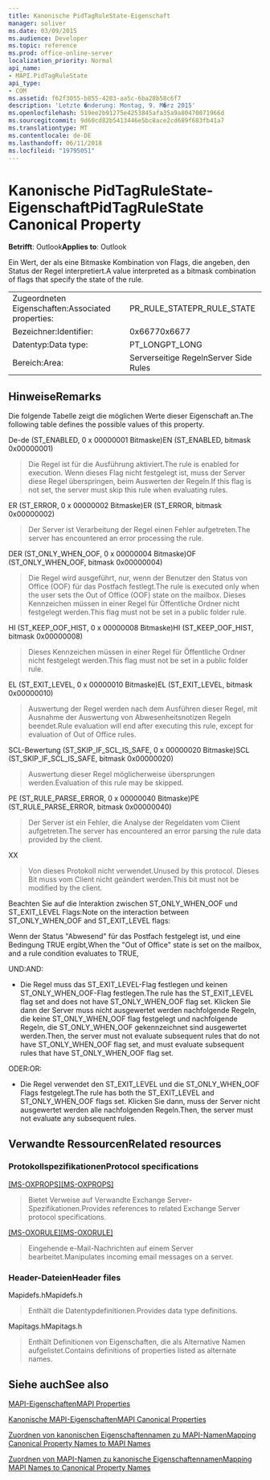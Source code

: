 ```yaml
---
title: Kanonische PidTagRuleState-Eigenschaft
manager: soliver
ms.date: 03/09/2015
ms.audience: Developer
ms.topic: reference
ms.prod: office-online-server
localization_priority: Normal
api_name:
- MAPI.PidTagRuleState
api_type:
- COM
ms.assetid: f62f3055-b855-4203-aa5c-6ba28b58c6f7
description: 'Letzte �nderung: Montag, 9. M�rz 2015'
ms.openlocfilehash: 519ee2b91275e4253845afa35a9a80470071966d
ms.sourcegitcommit: 9d60cd82b5413446e5bc8ace2cd689f683fb41a7
ms.translationtype: MT
ms.contentlocale: de-DE
ms.lasthandoff: 06/11/2018
ms.locfileid: "19795051"
---
```

# <a name="pidtagrulestate-canonical-property"></a><span data-ttu-id="adedc-103">Kanonische PidTagRuleState-Eigenschaft</span><span class="sxs-lookup"><span data-stu-id="adedc-103">PidTagRuleState Canonical Property</span></span>

  
  
<span data-ttu-id="adedc-104">**Betrifft**: Outlook</span><span class="sxs-lookup"><span data-stu-id="adedc-104">**Applies to**: Outlook</span></span> 
  
<span data-ttu-id="adedc-105">Ein Wert, der als eine Bitmaske Kombination von Flags, die angeben, den Status der Regel interpretiert.</span><span class="sxs-lookup"><span data-stu-id="adedc-105">A value interpreted as a bitmask combination of flags that specify the state of the rule.</span></span>
  
|||
|:-----|:-----|
|<span data-ttu-id="adedc-106">Zugeordneten Eigenschaften:</span><span class="sxs-lookup"><span data-stu-id="adedc-106">Associated properties:</span></span>  <br/> |<span data-ttu-id="adedc-107">PR_RULE_STATE</span><span class="sxs-lookup"><span data-stu-id="adedc-107">PR_RULE_STATE</span></span>  <br/> |
|<span data-ttu-id="adedc-108">Bezeichner:</span><span class="sxs-lookup"><span data-stu-id="adedc-108">Identifier:</span></span>  <br/> |<span data-ttu-id="adedc-109">0x6677</span><span class="sxs-lookup"><span data-stu-id="adedc-109">0x6677</span></span>  <br/> |
|<span data-ttu-id="adedc-110">Datentyp:</span><span class="sxs-lookup"><span data-stu-id="adedc-110">Data type:</span></span>  <br/> |<span data-ttu-id="adedc-111">PT_LONG</span><span class="sxs-lookup"><span data-stu-id="adedc-111">PT_LONG</span></span>  <br/> |
|<span data-ttu-id="adedc-112">Bereich:</span><span class="sxs-lookup"><span data-stu-id="adedc-112">Area:</span></span>  <br/> |<span data-ttu-id="adedc-113">Serverseitige Regeln</span><span class="sxs-lookup"><span data-stu-id="adedc-113">Server Side Rules</span></span>  <br/> |
   
## <a name="remarks"></a><span data-ttu-id="adedc-114">Hinweise</span><span class="sxs-lookup"><span data-stu-id="adedc-114">Remarks</span></span>

<span data-ttu-id="adedc-115">Die folgende Tabelle zeigt die möglichen Werte dieser Eigenschaft an.</span><span class="sxs-lookup"><span data-stu-id="adedc-115">The following table defines the possible values of this property.</span></span>
  
<span data-ttu-id="adedc-116">De-de (ST_ENABLED, 0 x 00000001 Bitmaske)</span><span class="sxs-lookup"><span data-stu-id="adedc-116">EN (ST_ENABLED, bitmask 0x00000001)</span></span>
  
> <span data-ttu-id="adedc-117">Die Regel ist für die Ausführung aktiviert.</span><span class="sxs-lookup"><span data-stu-id="adedc-117">The rule is enabled for execution.</span></span> <span data-ttu-id="adedc-118">Wenn dieses Flag nicht festgelegt ist, muss der Server diese Regel überspringen, beim Auswerten der Regeln.</span><span class="sxs-lookup"><span data-stu-id="adedc-118">If this flag is not set, the server must skip this rule when evaluating rules.</span></span>
    
<span data-ttu-id="adedc-119">ER (ST_ERROR, 0 x 00000002 Bitmaske)</span><span class="sxs-lookup"><span data-stu-id="adedc-119">ER (ST_ERROR, bitmask 0x00000002)</span></span>
  
> <span data-ttu-id="adedc-120">Der Server ist Verarbeitung der Regel einen Fehler aufgetreten.</span><span class="sxs-lookup"><span data-stu-id="adedc-120">The server has encountered an error processing the rule.</span></span>
    
<span data-ttu-id="adedc-121">DER (ST_ONLY_WHEN_OOF, 0 x 00000004 Bitmaske)</span><span class="sxs-lookup"><span data-stu-id="adedc-121">OF (ST_ONLY_WHEN_OOF, bitmask 0x00000004)</span></span>
  
> <span data-ttu-id="adedc-122">Die Regel wird ausgeführt, nur, wenn der Benutzer den Status von Office (OOF) für das Postfach festlegt.</span><span class="sxs-lookup"><span data-stu-id="adedc-122">The rule is executed only when the user sets the Out of Office (OOF) state on the mailbox.</span></span> <span data-ttu-id="adedc-123">Dieses Kennzeichen müssen in einer Regel für Öffentliche Ordner nicht festgelegt werden.</span><span class="sxs-lookup"><span data-stu-id="adedc-123">This flag must not be set in a public folder rule.</span></span>
    
<span data-ttu-id="adedc-124">HI (ST_KEEP_OOF_HIST, 0 x 00000008 Bitmaske)</span><span class="sxs-lookup"><span data-stu-id="adedc-124">HI (ST_KEEP_OOF_HIST, bitmask 0x00000008)</span></span>
  
> <span data-ttu-id="adedc-125">Dieses Kennzeichen müssen in einer Regel für Öffentliche Ordner nicht festgelegt werden.</span><span class="sxs-lookup"><span data-stu-id="adedc-125">This flag must not be set in a public folder rule.</span></span>
    
<span data-ttu-id="adedc-126">EL (ST_EXIT_LEVEL, 0 x 00000010 Bitmaske)</span><span class="sxs-lookup"><span data-stu-id="adedc-126">EL (ST_EXIT_LEVEL, bitmask 0x00000010)</span></span>
  
> <span data-ttu-id="adedc-127">Auswertung der Regel werden nach dem Ausführen dieser Regel, mit Ausnahme der Auswertung von Abwesenheitsnotizen Regeln beendet.</span><span class="sxs-lookup"><span data-stu-id="adedc-127">Rule evaluation will end after executing this rule, except for evaluation of Out of Office rules.</span></span>
    
<span data-ttu-id="adedc-128">SCL-Bewertung (ST_SKIP_IF_SCL_IS_SAFE, 0 x 00000020 Bitmaske)</span><span class="sxs-lookup"><span data-stu-id="adedc-128">SCL (ST_SKIP_IF_SCL_IS_SAFE, bitmask 0x00000020)</span></span>
  
> <span data-ttu-id="adedc-129">Auswertung dieser Regel möglicherweise übersprungen werden.</span><span class="sxs-lookup"><span data-stu-id="adedc-129">Evaluation of this rule may be skipped.</span></span>
    
<span data-ttu-id="adedc-130">PE (ST_RULE_PARSE_ERROR, 0 x 00000040 Bitmaske)</span><span class="sxs-lookup"><span data-stu-id="adedc-130">PE (ST_RULE_PARSE_ERROR, bitmask 0x00000040)</span></span>
  
> <span data-ttu-id="adedc-131">Der Server ist ein Fehler, die Analyse der Regeldaten vom Client aufgetreten.</span><span class="sxs-lookup"><span data-stu-id="adedc-131">The server has encountered an error parsing the rule data provided by the client.</span></span>
    
<span data-ttu-id="adedc-132">X</span><span class="sxs-lookup"><span data-stu-id="adedc-132">X</span></span>
  
> <span data-ttu-id="adedc-133">Von dieses Protokoll nicht verwendet.</span><span class="sxs-lookup"><span data-stu-id="adedc-133">Unused by this protocol.</span></span> <span data-ttu-id="adedc-134">Dieses Bit muss vom Client nicht geändert werden.</span><span class="sxs-lookup"><span data-stu-id="adedc-134">This bit must not be modified by the client.</span></span>
    
<span data-ttu-id="adedc-135">Beachten Sie auf die Interaktion zwischen ST_ONLY_WHEN_OOF und ST_EXIT_LEVEL Flags:</span><span class="sxs-lookup"><span data-stu-id="adedc-135">Note on the interaction between ST_ONLY_WHEN_OOF and ST_EXIT_LEVEL flags:</span></span> 
  
<span data-ttu-id="adedc-136">Wenn der Status "Abwesend" für das Postfach festgelegt ist, und eine Bedingung TRUE ergibt,</span><span class="sxs-lookup"><span data-stu-id="adedc-136">When the "Out of Office" state is set on the mailbox, and a rule condition evaluates to TRUE,</span></span> 
  
<span data-ttu-id="adedc-137">UND:</span><span class="sxs-lookup"><span data-stu-id="adedc-137">AND:</span></span>
  
- <span data-ttu-id="adedc-138">Die Regel muss das ST_EXIT_LEVEL-Flag festlegen und keinen ST_ONLY_WHEN_OOF-Flag festlegen.</span><span class="sxs-lookup"><span data-stu-id="adedc-138">The rule has the ST_EXIT_LEVEL flag set and does not have ST_ONLY_WHEN_OOF flag set.</span></span> <span data-ttu-id="adedc-139">Klicken Sie dann der Server muss nicht ausgewertet werden nachfolgende Regeln, die keine ST_ONLY_WHEN_OOF flag festgelegt und nachfolgende Regeln, die ST_ONLY_WHEN_OOF gekennzeichnet sind ausgewertet werden.</span><span class="sxs-lookup"><span data-stu-id="adedc-139">Then, the server must not evaluate subsequent rules that do not have ST_ONLY_WHEN_OOF flag set, and must evaluate subsequent rules that have ST_ONLY_WHEN_OOF flag set.</span></span>
    
<span data-ttu-id="adedc-140">ODER:</span><span class="sxs-lookup"><span data-stu-id="adedc-140">OR:</span></span>
  
- <span data-ttu-id="adedc-141">Die Regel verwendet den ST_EXIT_LEVEL und die ST_ONLY_WHEN_OOF Flags festgelegt.</span><span class="sxs-lookup"><span data-stu-id="adedc-141">The rule has both the ST_EXIT_LEVEL and ST_ONLY_WHEN_OOF flags set.</span></span> <span data-ttu-id="adedc-142">Klicken Sie dann, muss der Server nicht ausgewertet werden alle nachfolgenden Regeln.</span><span class="sxs-lookup"><span data-stu-id="adedc-142">Then, the server must not evaluate any subsequent rules.</span></span>
    
## <a name="related-resources"></a><span data-ttu-id="adedc-143">Verwandte Ressourcen</span><span class="sxs-lookup"><span data-stu-id="adedc-143">Related resources</span></span>

### <a name="protocol-specifications"></a><span data-ttu-id="adedc-144">Protokollspezifikationen</span><span class="sxs-lookup"><span data-stu-id="adedc-144">Protocol specifications</span></span>

<span data-ttu-id="adedc-145">[[MS-OXPROPS]](http://msdn.microsoft.com/library/f6ab1613-aefe-447d-a49c-18217230b148%28Office.15%29.aspx)</span><span class="sxs-lookup"><span data-stu-id="adedc-145">[[MS-OXPROPS]](http://msdn.microsoft.com/library/f6ab1613-aefe-447d-a49c-18217230b148%28Office.15%29.aspx)</span></span>
  
> <span data-ttu-id="adedc-146">Bietet Verweise auf Verwandte Exchange Server-Spezifikationen.</span><span class="sxs-lookup"><span data-stu-id="adedc-146">Provides references to related Exchange Server protocol specifications.</span></span>
    
<span data-ttu-id="adedc-147">[[MS-OXORULE]](http://msdn.microsoft.com/library/70ac9436-501e-43e2-9163-20d2b546b886%28Office.15%29.aspx)</span><span class="sxs-lookup"><span data-stu-id="adedc-147">[[MS-OXORULE]](http://msdn.microsoft.com/library/70ac9436-501e-43e2-9163-20d2b546b886%28Office.15%29.aspx)</span></span>
  
> <span data-ttu-id="adedc-148">Eingehende e-Mail-Nachrichten auf einem Server bearbeitet.</span><span class="sxs-lookup"><span data-stu-id="adedc-148">Manipulates incoming email messages on a server.</span></span>
    
### <a name="header-files"></a><span data-ttu-id="adedc-149">Header-Dateien</span><span class="sxs-lookup"><span data-stu-id="adedc-149">Header files</span></span>

<span data-ttu-id="adedc-150">Mapidefs.h</span><span class="sxs-lookup"><span data-stu-id="adedc-150">Mapidefs.h</span></span>
  
> <span data-ttu-id="adedc-151">Enthält die Datentypdefinitionen.</span><span class="sxs-lookup"><span data-stu-id="adedc-151">Provides data type definitions.</span></span>
    
<span data-ttu-id="adedc-152">Mapitags.h</span><span class="sxs-lookup"><span data-stu-id="adedc-152">Mapitags.h</span></span>
  
> <span data-ttu-id="adedc-153">Enthält Definitionen von Eigenschaften, die als Alternative Namen aufgelistet.</span><span class="sxs-lookup"><span data-stu-id="adedc-153">Contains definitions of properties listed as alternate names.</span></span>
    
## <a name="see-also"></a><span data-ttu-id="adedc-154">Siehe auch</span><span class="sxs-lookup"><span data-stu-id="adedc-154">See also</span></span>



[<span data-ttu-id="adedc-155">MAPI-Eigenschaften</span><span class="sxs-lookup"><span data-stu-id="adedc-155">MAPI Properties</span></span>](mapi-properties.md)
  
[<span data-ttu-id="adedc-156">Kanonische MAPI-Eigenschaften</span><span class="sxs-lookup"><span data-stu-id="adedc-156">MAPI Canonical Properties</span></span>](mapi-canonical-properties.md)
  
[<span data-ttu-id="adedc-157">Zuordnen von kanonischen Eigenschaftennamen zu MAPI-Namen</span><span class="sxs-lookup"><span data-stu-id="adedc-157">Mapping Canonical Property Names to MAPI Names</span></span>](mapping-canonical-property-names-to-mapi-names.md)
  
[<span data-ttu-id="adedc-158">Zuordnen von MAPI-Namen zu kanonische Eigenschaftennamen</span><span class="sxs-lookup"><span data-stu-id="adedc-158">Mapping MAPI Names to Canonical Property Names</span></span>](mapping-mapi-names-to-canonical-property-names.md)

